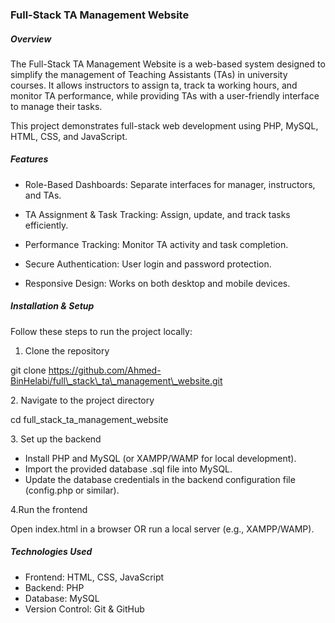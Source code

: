 ### Full-Stack TA Management Website



##### Overview

The Full-Stack TA Management Website is a web-based system designed to simplify the management of Teaching Assistants (TAs) in university courses. It allows instructors to assign ta, track ta working hours, and monitor TA performance, while providing TAs with a user-friendly interface to manage their tasks.



This project demonstrates full-stack web development using PHP, MySQL, HTML, CSS, and JavaScript.



##### Features

* Role-Based Dashboards: Separate interfaces for manager, instructors, and TAs.



* TA Assignment \& Task Tracking: Assign, update, and track tasks efficiently.



* Performance Tracking: Monitor TA activity and task completion.



* Secure Authentication: User login and password protection.



* Responsive Design: Works on both desktop and mobile devices.





##### Installation \& Setup

Follow these steps to run the project locally:



1. Clone the repository

git clone https://github.com/Ahmed-BinHelabi/full\_stack\_ta\_management\_website.git



2\. Navigate to the project directory

cd full\_stack\_ta\_management\_website



3\. Set up the backend

* Install PHP and MySQL (or XAMPP/WAMP for local development).
* Import the provided database .sql file into MySQL.
* Update the database credentials in the backend configuration file (config.php or similar).



4.Run the frontend

Open index.html in a browser OR run a local server (e.g., XAMPP/WAMP).





##### Technologies Used

* Frontend: HTML, CSS, JavaScript
* Backend: PHP
* Database: MySQL
* Version Control: Git \& GitHub
